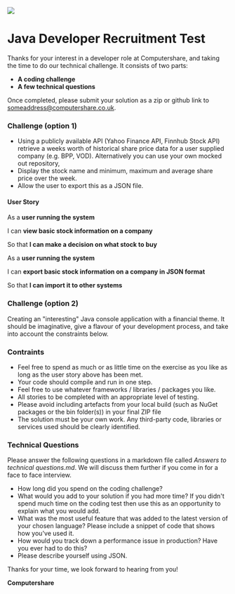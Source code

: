 
![](https://www.marketbeat.com/logos/computershare-limited-logo.jpg)
# Java Developer Recruitment Test
Thanks for your interest in a developer role at Computershare, and taking the time to do our technical challenge. It consists of two parts:

- **A coding challenge**
- **A few technical questions**

Once completed, please submit your solution as a zip or github link to someaddress@computershare.co.uk.

### Challenge (option 1)
- Using a publicly available API (Yahoo Finance API, Finnhub Stock API) retrieve a weeks worth of historical share price data for a user supplied company (e.g. BPP, VOD). Alternatively you can use your own mocked out repository, 
- Display the stock name and minimum, maximum and average share price over the week.
- Allow the user to export this as a JSON file.

#### User Story 
As a **user running the system**

I can **view basic stock information on a company**

So that **I can make a decision on what stock to buy**


As a **user running the system**

I can **export basic stock information on a company in JSON format**

So that **I can import it to other systems**

### Challenge (option 2)
Creating an "interesting" Java console application with a financial theme. It should be imaginative, give a flavour of your development process, and take into account the constraints below.

### Contraints

- Feel free to spend as much or as little time on the exercise as you like as long as the user story above has been met.
- Your code should compile and run in one step.
- Feel free to use whatever frameworks / libraries / packages you like.
- All stories to be completed with an appropriate level of testing.
- Please avoid including artefacts from your local build (such as NuGet packages or the bin folder(s)) in your final ZIP file
- The solution must be your own work. Any third-party code, libraries or services used should be clearly identified.

### Technical Questions

Please answer the following questions in a markdown file called *Answers to technical questions.md*. We will discuss them further if you come in for a face to face interview.

- How long did you spend on the coding challenge?
- What would you add to your solution if you had more time? If you didn't spend much time on the coding test then use this as an opportunity to explain what you would add.
- What was the most useful feature that was added to the latest version of your chosen language? Please include a snippet of code that shows how you've used it.
- How would you track down a performance issue in production? Have you ever had to do this?
- Please describe yourself using JSON.

Thanks for your time, we look forward to hearing from you!

**Computershare**
